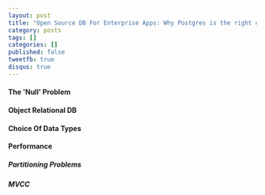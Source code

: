 ```yaml
---
layout: post
title: "Open Source DB For Enterprise Apps: Why Postgres is the right choice, and, MySql is a horrible choice"
category: posts
tags: []
categories: []
published: false
tweetfb: true
disqus: true
---
```


#### The 'Null' Problem

#### Object Relational DB

#### Choice Of Data Types

#### Performance

##### Partitioning Problems
##### MVCC



